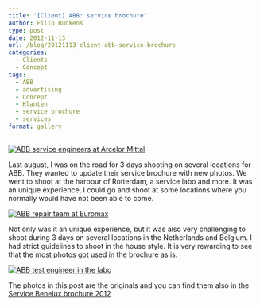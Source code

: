 ```yaml
---
title: '[Client] ABB: service brochure'
author: Filip Bunkens
type: post
date: 2012-11-13
url: /blog/20121113_client-abb-service-brochure
categories:
  - Clients
  - Concept
tags:
  - ABB
  - advertising
  - Concept
  - Klanten
  - service brochure
  - services
format: gallery
---
```

[![ABB service engineers at Arcelor Mittal][1]](/images/blogposts/20120813_abb_arcelor_mittal-3198.jpg)

Last august, I was on the road for 3 days shooting on several locations for ABB. They wanted to update their service brochure with new photos. We went to shoot at the harbour of Rotterdam, a service labo and more. It was an unique experience, I could go and shoot at some locations where you normally would have not been able to come.

[![ABB repair team at Euromax][2]](/images/blogposts/20120810_abb_rotterdam_euromax-2980.jpg)

Not only was it an unique experience, but it was also very challenging to shoot during 3 days on several locations in the Netherlands and Belgium. I had strict guidelines to shoot in the house style. It is very rewarding to see that the most photos got used in the brochure as is.

[![ABB test engineer in the labo][3]](/images/blogposts/20120809_abb_etten-leur-2653.jpg)

The photos in this post are the originals and you can find them also in the <a href='http://pitslamp.com/?attachment_id=477' rel='attachment wp-att-477'>Service Benelux brochure 2012</a>

[1]: /images/blogposts/20120813_abb_arcelor_mittal-3198.jpg
[2]: /images/blogposts/20120810_abb_rotterdam_euromax-2980.jpg
[3]: /images/blogposts/20120809_abb_etten-leur-2653.jpg